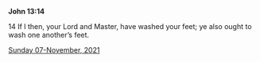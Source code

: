 **John 13:14**

14 If I then, your Lord and Master, have washed your feet; ye also ought to wash one another’s feet.

[Sunday 07-November, 2021](https://t.me/s/daily_scripture)
